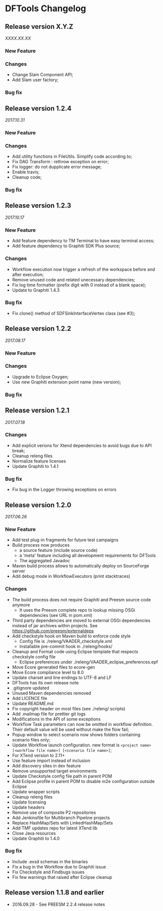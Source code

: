 DFTools Changelog
=================

## Release version X.Y.Z
*XXXX.XX.XX*

### New Feature

### Changes
* Change Slam Component API;
* Add Slam user factory;

### Bug fix

## Release version 1.2.4
*2017.10.31*

### New Feature

### Changes
* Add utility functions in FileUtils. Simplify code according to;
* Fix DAG Transform : rethrow exception on error;
* Fix logger: do not dupplicate error message;
* Enable travis;
* Cleanup code;

### Bug fix

## Release version 1.2.3
*2017.10.17*

### New Feature
* Add feature dependency to TM Terminal to have easy terminal access;
* Add feature dependency to Graphiti SDK Plus source;

### Changes
* Workflow execution now trigger a refresh of the workspace before and after execution;
* Remove unused code and related unecessary dependencies;
* Fix log time formatter (prefix digit with 0 instead of a blank space);
* Update to Graphiti 1.4.3

### Bug fix
* Fix clone() method of SDFSinkInterfaceVertex class (see #3);

## Release version 1.2.2
*2017.08.17*

### New Feature

### Changes
* Upgrade to Eclipse Oxygen;
* Use new Graphiti extension point name (new version);

### Bug fix

## Release version 1.2.1
*2017.07.18*

### Changes
* Add explicit verions for Xtend dependencies to avoid bugs due to API break;
* Cleanup releng files
* Normalize feature licenses
* Update Graphiti to 1.4.1

### Bug fix
* Fix bug in the Logger throwing exceptions on errors

## Release version 1.2.0
*2017.06.26*

### New Feature
* Add test plug-in fragments for future test campaigns
* Build process now produces
  * a source feature (include source code)
  * a 'meta' feature including all development requirements for DFTools
  * The aggregated Javadoc
* Maven build process allows to automatically deploy on SourceForge server
* Add debug mode in WorkflowExecutors (print stacktraces)

### Changes
* The build process does not require Graphiti and Preesm source code anymore
  * It uses the Preesm complete repo to lookup missing OSGi dependencies (see URL in pom.xml)
* Third party dependencies are moved to external OSGi dependencies instead of jar archives within projects. See https://github.com/preesm/externaldeps
* Add checkstyle hook on Maven build to enforce code style
  * Config file is ./releng/VAADER_checkstyle.xml
  * Installable pre-commit hook in ./releng/hooks/
* Cleanup and Format code using Eclipse template that respects checkstyle config file
  * Eclipse preferences under ./releng/VAADER_eclipse_preferences.epf
* Move Ecore generated files to ecore-gen
* Move Ecore compliance level to 8.0
* Update charset and line endings to UTF-8 and LF
* DFTools has its own release note
* .gitignore updated
* Unused Maven dependencies removed
* Add LICENCE file
* Update README.md
* Fix copyright header on most files (see ./releng/ scripts)
* Add .mailmap file for prettier git logs
* Modifications in the API of some exceptions
* Workflow Task parameters can now be omitted in workflow definition. Their default value will be used without make the flow fail;
* Popup window to select scenario now shows folders containing scenario files only;
* Update Workflow launch configuration. new format is `<project name> [<workflow file name>] [<scenario file name>]`;
* For XTend version to 2.11+
* Use feature import instead of inclusion
* Add discovery sites in dev feature
* Remove unsupported target environments
* Update Checkstyle config file path in parent POM
* Add Eclipse profile in parent POM to disable m2e configuration outside Eclipse
* Update wrapper scripts
* Cleanup releng files
* Update licensing
* Update headers
* Remove use of composite P2 repositories
* Add Jenkinsfile for Multibranch Pipeline projects
* Replace HashMap/Sets with LinkedHashMap/Sets
* Add TMF updates repo for latest XTend lib
* Close Java resources
* Update Graphiti to 1.4.0

### Bug fix
* Include .exsd schemas in the binaries
* Fix a bug in the Workflow due to Graphiti issue
* Fix Checkstyle and Findbugs issues
* Fix few warnings that raised after Eclipse cleanup

## Release version 1.1.8 and earlier
* 2016.09.28 - See PREESM 2.2.4 release notes
